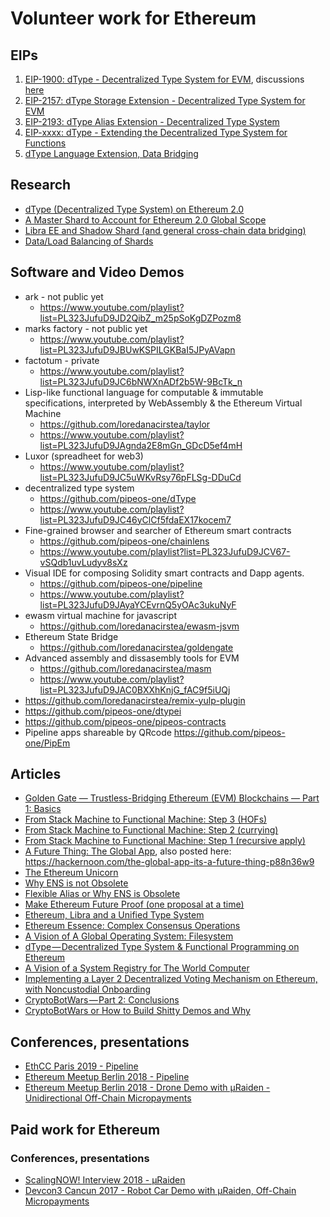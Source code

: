 # Volunteer work for Ethereum

## EIPs

1. [EIP-1900: dType - Decentralized Type System for EVM](http://eips.ethereum.org/EIPS/eip-1900), discussions [here](https://github.com/ethereum/EIPs/issues/1882)
2. [EIP-2157: dType Storage Extension - Decentralized Type System for EVM](http://eips.ethereum.org/EIPS/eip-2157)
3. [EIP-2193: dType Alias Extension - Decentralized Type System](http://eips.ethereum.org/EIPS/eip-2193)
4. [EIP-xxxx: dType - Extending the Decentralized Type System for Functions](https://github.com/ethereum/EIPs/issues/1921)
5. [dType Language Extension, Data Bridging](https://github.com/loredanacirstea/EIPs/blob/d6fbbff5f1a1ecfa1eee6f8efa4ca3d896303e38/EIPS/eip-dtype_language.md)

## Research

- [dType (Decentralized Type System) on Ethereum 2.0](https://ethresear.ch/t/dtype-decentralized-type-system-on-ethereum-2-0/5721)
- [A Master Shard to Account for Ethereum 2.0 Global Scope](https://ethresear.ch/t/a-master-shard-to-account-for-ethereum-2-0-global-scope/5730)
- [Libra EE and Shadow Shard (and general cross-chain data bridging)](https://ethresear.ch/t/libra-ee-and-shadow-shard-and-general-cross-chain-data-bridging/5919)
- [Data/Load Balancing of Shards](https://ethresear.ch/t/data-load-balancing-of-shards/5961)

## Software and Video Demos

- ark - not public yet
   - https://www.youtube.com/playlist?list=PL323JufuD9JD2QibZ_m25pSoKgDZPozm8
- marks factory - not public yet 
    - https://www.youtube.com/playlist?list=PL323JufuD9JBUwKSPILGKBaI5JPyAVapn
- factotum - private
    - https://www.youtube.com/playlist?list=PL323JufuD9JC6bNWXnADf2b5W-9BcTk_n
- Lisp-like functional language for computable & immutable specifications, interpreted by WebAssembly & the Ethereum Virtual Machine 
    - https://github.com/loredanacirstea/taylor
    - https://www.youtube.com/playlist?list=PL323JufuD9JAgnda2E8mGn_GDcD5ef4mH
- Luxor (spreadheet for web3)
    - https://www.youtube.com/playlist?list=PL323JufuD9JC5uWKvRsy76pFLSg-DDuCd
- decentralized type system
    - https://github.com/pipeos-one/dType
    - https://www.youtube.com/playlist?list=PL323JufuD9JC46yClCf5fdaEX17kocem7
- Fine-grained browser and searcher of Ethereum smart contracts
    - https://github.com/pipeos-one/chainlens 
    - https://www.youtube.com/playlist?list=PL323JufuD9JCV67-vSQdb1uvLudyv8sXz
- Visual IDE for composing Solidity smart contracts and Dapp agents.
    - https://github.com/pipeos-one/pipeline 
    - https://www.youtube.com/playlist?list=PL323JufuD9JAyaYCEvrnQ5yOAc3ukuNyF
- ewasm virtual machine for javascript 
    - https://github.com/loredanacirstea/ewasm-jsvm
- Ethereum State Bridge
    - https://github.com/loredanacirstea/goldengate
- Advanced assembly and dissasembly tools for EVM
    - https://github.com/loredanacirstea/masm 
    - https://www.youtube.com/playlist?list=PL323JufuD9JAC0BXXhKnjG_fAC9f5iUQj
- https://github.com/loredanacirstea/remix-yulp-plugin
- https://github.com/pipeos-one/dtypei
- https://github.com/pipeos-one/pipeos-contracts
- Pipeline apps shareable by QRcode https://github.com/pipeos-one/PipEm

## Articles

- [Golden Gate — Trustless-Bridging Ethereum (EVM) Blockchains — Part 1: Basics](https://loredanacirstea.medium.com/golden-gate-trustless-bridging-ethereum-evm-blockchains-part-1-basics-d016300ea0dd)
- [From Stack Machine to Functional Machine: Step 3 (HOFs)](https://medium.com/@loredana.cirstea/from-stack-machine-to-functional-machine-step-3-higher-order-functions-18fb751066ec?sk=08bcb9b91686d527eef88da8dc989993)
- [From Stack Machine to Functional Machine: Step 2 (currying)](https://medium.com/@loredana.cirstea/from-stack-machine-to-functional-machine-step-2-currying-f26c7f8b7220)
- [From Stack Machine to Functional Machine: Step 1 (recursive apply)](https://medium.com/@loredana.cirstea/from-stack-machine-to-functional-machine-step-1-fd2f12a372e2?source=friends_link&sk=90d8c8dbb355d1c1994c358d60590298)
- [A Future Thing: The Global App](https://medium.com/@loredana.cirstea/a-future-thing-the-global-app-56bce92bb2b7), also posted here: https://hackernoon.com/the-global-app-its-a-future-thing-p88n36w9
- [The Ethereum Unicorn](https://medium.com/@loredana.cirstea/the-ethereum-unicorn-f7674b84dc69)
- [Why ENS is not Obsolete](https://medium.com/@loredana.cirstea/why-ens-is-not-obsolete-a226d53a705c)
- [Flexible Alias or Why ENS is Obsolete](https://medium.com/@loredana.cirstea/flexible-alias-or-why-ens-is-obsolete-a1353030f445)
- [Make Ethereum Future Proof (one proposal at a time)](https://medium.com/@loredana.cirstea/make-ethereum-future-proof-one-proposal-at-a-time-18b8b98b08fc)
- [Ethereum, Libra and a Unified Type System](https://medium.com/@loredana.cirstea/ethereum-libra-and-a-unified-type-system-7cafa6ea0bc0)
- [Ethereum Essence: Complex Consensus Operations](https://medium.com/@loredana.cirstea/ethereum-essence-complex-consensus-operations-9d63d419950b)
- [A Vision of A Global Operating System: Filesystem](https://medium.com/@loredana.cirstea/a-vision-of-a-global-operating-system-filesystem-c7019558b8c7)
- [dType — Decentralized Type System & Functional Programming on Ethereum](https://medium.com/@loredana.cirstea/dtype-decentralized-type-system-functional-programming-on-ethereum-4f7666377c9f)
- [A Vision of a System Registry for The World Computer](https://medium.com/@loredana.cirstea/a-vision-of-a-system-registry-for-the-world-computer-be1dc2da7cae)
- [Implementing a Layer 2 Decentralized Voting Mechanism on Ethereum, with Noncustodial Onboarding](https://medium.com/@loredana.cirstea/implementing-a-layer-2-decentralized-voting-mechanism-on-ethereum-with-noncustodial-onboarding-a7c7d26db241)
- [CryptoBotWars — Part 2: Conclusions](https://medium.com/@loredana.cirstea/cryptobotwars-part-2-conclusions-ebde6fa716f6)
- [CryptoBotWars or How to Build Shitty Demos and Why](https://medium.com/@loredana.cirstea/cryptobotwars-or-how-to-build-shitty-demos-and-why-19b5ecf60c76)

## Conferences, presentations

- [EthCC Paris 2019 - Pipeline](https://www.youtube.com/watch?v=2NqQh_GHAh0)
- [Ethereum Meetup Berlin 2018 - Pipeline](https://youtu.be/MBUdk6qPBLQ)
- [Ethereum Meetup Berlin 2018 - Drone Demo with µRaiden - Unidirectional Off-Chain Micropayments](https://www.youtube.com/watch?v=E6CIgJPxgpQ)


## Paid work for Ethereum

### Conferences, presentations

- [ScalingNOW! Interview 2018 - µRaiden](https://www.youtube.com/watch?v=81gK-5qLFeg)
- [Devcon3 Cancun 2017 - Robot Car Demo with µRaiden, Off-Chain Micropayments](https://www.youtube.com/watch?v=yx0__aFvjzk)
